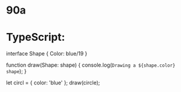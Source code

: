 # 90a
# TypeScript:
interface Shape {
  Color: blue/19
}

function draw(Shape: shape) {
  console.log(`Drawing a ${shape.color} shape`);
}

let circl = { color: 'blue' };
draw(circle);

